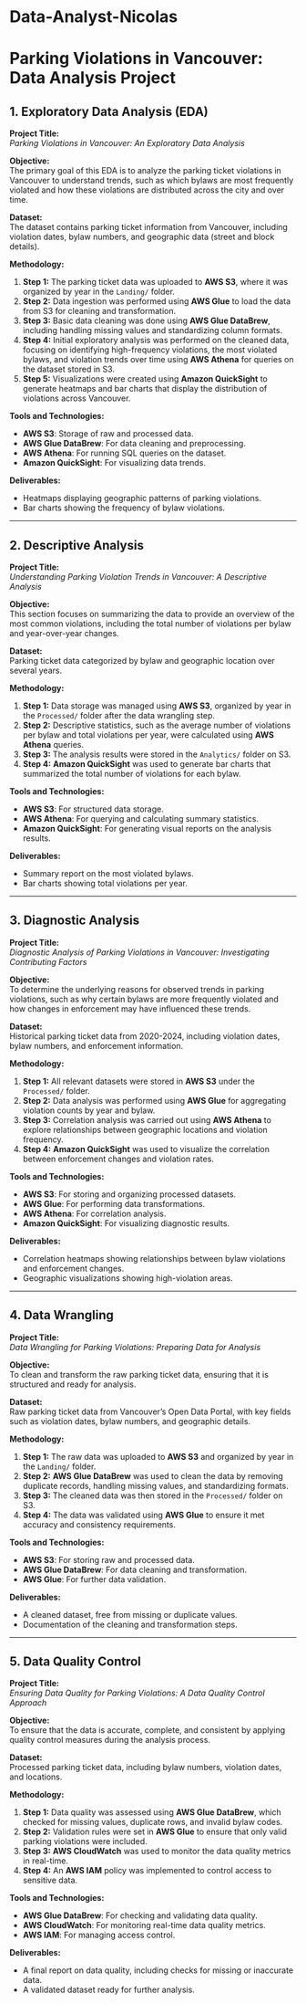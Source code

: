 # Data-Analyst-Nicolas
# Parking Violations in Vancouver: Data Analysis Project

## 1. Exploratory Data Analysis (EDA)

**Project Title:**  
*Parking Violations in Vancouver: An Exploratory Data Analysis*

**Objective:**  
The primary goal of this EDA is to analyze the parking ticket violations in Vancouver to understand trends, such as which bylaws are most frequently violated and how these violations are distributed across the city and over time.

**Dataset:**  
The dataset contains parking ticket information from Vancouver, including violation dates, bylaw numbers, and geographic data (street and block details).

**Methodology:**
1. **Step 1:** The parking ticket data was uploaded to **AWS S3**, where it was organized by year in the `Landing/` folder.
2. **Step 2:** Data ingestion was performed using **AWS Glue** to load the data from S3 for cleaning and transformation.
3. **Step 3:** Basic data cleaning was done using **AWS Glue DataBrew**, including handling missing values and standardizing column formats.
4. **Step 4:** Initial exploratory analysis was performed on the cleaned data, focusing on identifying high-frequency violations, the most violated bylaws, and violation trends over time using **AWS Athena** for queries on the dataset stored in S3.
5. **Step 5:** Visualizations were created using **Amazon QuickSight** to generate heatmaps and bar charts that display the distribution of violations across Vancouver.

**Tools and Technologies:**  
- **AWS S3**: Storage of raw and processed data.
- **AWS Glue DataBrew**: For data cleaning and preprocessing.
- **AWS Athena**: For running SQL queries on the dataset.
- **Amazon QuickSight**: For visualizing data trends.

**Deliverables:**  
- Heatmaps displaying geographic patterns of parking violations.
- Bar charts showing the frequency of bylaw violations.

---

## 2. Descriptive Analysis

**Project Title:**  
*Understanding Parking Violation Trends in Vancouver: A Descriptive Analysis*

**Objective:**  
This section focuses on summarizing the data to provide an overview of the most common violations, including the total number of violations per bylaw and year-over-year changes.

**Dataset:**  
Parking ticket data categorized by bylaw and geographic location over several years.

**Methodology:**
1. **Step 1:** Data storage was managed using **AWS S3**, organized by year in the `Processed/` folder after the data wrangling step.
2. **Step 2:** Descriptive statistics, such as the average number of violations per bylaw and total violations per year, were calculated using **AWS Athena** queries.
3. **Step 3:** The analysis results were stored in the `Analytics/` folder on S3.
4. **Step 4:** **Amazon QuickSight** was used to generate bar charts that summarized the total number of violations for each bylaw.

**Tools and Technologies:**  
- **AWS S3**: For structured data storage.
- **AWS Athena**: For querying and calculating summary statistics.
- **Amazon QuickSight**: For generating visual reports on the analysis results.

**Deliverables:**  
- Summary report on the most violated bylaws.
- Bar charts showing total violations per year.

---

## 3. Diagnostic Analysis

**Project Title:**  
*Diagnostic Analysis of Parking Violations in Vancouver: Investigating Contributing Factors*

**Objective:**  
To determine the underlying reasons for observed trends in parking violations, such as why certain bylaws are more frequently violated and how changes in enforcement may have influenced these trends.

**Dataset:**  
Historical parking ticket data from 2020-2024, including violation dates, bylaw numbers, and enforcement information.

**Methodology:**
1. **Step 1:** All relevant datasets were stored in **AWS S3** under the `Processed/` folder.
2. **Step 2:** Data analysis was performed using **AWS Glue** for aggregating violation counts by year and bylaw.
3. **Step 3:** Correlation analysis was carried out using **AWS Athena** to explore relationships between geographic locations and violation frequency.
4. **Step 4:** **Amazon QuickSight** was used to visualize the correlation between enforcement changes and violation rates.

**Tools and Technologies:**  
- **AWS S3**: For storing and organizing processed datasets.
- **AWS Glue**: For performing data transformations.
- **AWS Athena**: For correlation analysis.
- **Amazon QuickSight**: For visualizing diagnostic results.

**Deliverables:**  
- Correlation heatmaps showing relationships between bylaw violations and enforcement changes.
- Geographic visualizations showing high-violation areas.

---

## 4. Data Wrangling

**Project Title:**  
*Data Wrangling for Parking Violations: Preparing Data for Analysis*

**Objective:**  
To clean and transform the raw parking ticket data, ensuring that it is structured and ready for analysis.

**Dataset:**  
Raw parking ticket data from Vancouver’s Open Data Portal, with key fields such as violation dates, bylaw numbers, and geographic details.

**Methodology:**
1. **Step 1:** The raw data was uploaded to **AWS S3** and organized by year in the `Landing/` folder.
2. **Step 2:** **AWS Glue DataBrew** was used to clean the data by removing duplicate records, handling missing values, and standardizing formats.
3. **Step 3:** The cleaned data was then stored in the `Processed/` folder on S3.
4. **Step 4:** The data was validated using **AWS Glue** to ensure it met accuracy and consistency requirements.

**Tools and Technologies:**  
- **AWS S3**: For storing raw and processed data.
- **AWS Glue DataBrew**: For data cleaning and transformation.
- **AWS Glue**: For further data validation.

**Deliverables:**  
- A cleaned dataset, free from missing or duplicate values.
- Documentation of the cleaning and transformation steps.

---

## 5. Data Quality Control

**Project Title:**  
*Ensuring Data Quality for Parking Violations: A Data Quality Control Approach*

**Objective:**  
To ensure that the data is accurate, complete, and consistent by applying quality control measures during the analysis process.

**Dataset:**  
Processed parking ticket data, including bylaw numbers, violation dates, and locations.

**Methodology:**
1. **Step 1:** Data quality was assessed using **AWS Glue DataBrew**, which checked for missing values, duplicate rows, and invalid bylaw codes.
2. **Step 2:** Validation rules were set in **AWS Glue** to ensure that only valid parking violations were included.
3. **Step 3:** **AWS CloudWatch** was used to monitor the data quality metrics in real-time.
4. **Step 4:** An **AWS IAM** policy was implemented to control access to sensitive data.

**Tools and Technologies:**  
- **AWS Glue DataBrew**: For checking and validating data quality.
- **AWS CloudWatch**: For monitoring real-time data quality metrics.
- **AWS IAM**: For managing access control.

**Deliverables:**  
- A final report on data quality, including checks for missing or inaccurate data.
- A validated dataset ready for further analysis.
